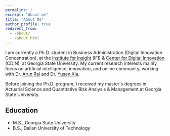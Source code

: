 ```yaml
---
permalink: /
excerpt: "About me"
title: "About Me"
author_profile: true
redirect_from: 
  - /about/
  - /about.html
---
```


I am currently a Ph.D. student in Business Administration (Digital Innovation Concentration), at the [Institute for Insight](https://robinson.gsu.edu/academic-departments/insight/) (IFI) & [Center for Digital Innovation](https://www.cdin.net/) (CDIN), at Georgia State University. My current research interests mainly focus on artificial intelligence, innovation, and online community, working with Dr. [Arun Rai](https://www.arunrai.net/) and Dr. [Yusen Xia](https://robinson.gsu.edu/profile/yusen-xia/).

Before joining the Ph.D. program, I received my master's degrees in Actuarial Science and Quantitative Risk Analysis & Management at Georgia State University.


<h2>Education</h2> 

- M.S., Georgia State University
- B.S., Dalian University of Technology
  

